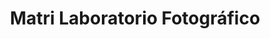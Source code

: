 ---
title: "Matri Laboratorio Fotográfico"
url: /tegucigalpa/matri-laboratorio-fotografico/
shop: foto
---